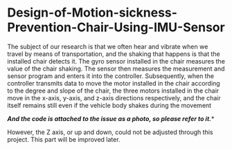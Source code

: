 # Design-of-Motion-sickness-Prevention-Chair-Using-IMU-Sensor

The subject of our research is that we often hear and vibrate when we travel by means of transportation, and the shaking that happens is that the installed chair detects it.
The gyro sensor installed in the chair measures the value of the chair shaking. The sensor then measures the measurement and sensor program and enters it into the controller.
Subsequently, when the controller transmits data to move the motor installed in the chair according to the degree and slope of the chair, 
the three motors installed in the chair move in the x-axis, y-axis, and z-axis directions respectively,
and the chair itself remains still even if the vehicle body shakes during the movement

*********And the code is attached to the issue as a photo, so please refer to it.**********

However, the Z axis, or up and down, could not be adjusted through this project. This part will be improved later.


